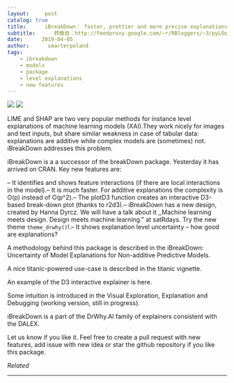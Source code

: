 ```yaml
---
layout:     post
catalog: true
title:      iBreakDown： faster, prettier and more precise explanations for predictive models (with interactions)
subtitle:      转载自：http://feedproxy.google.com/~r/RBloggers/~3/pyLOqTM-fJ8/
date:      2019-04-05
author:      smarterpoland
tags:
    - ibreakdown
    - models
    - package
    - level explanations
    - new features
---
```






![](https://i1.wp.com/smarterpoland.pl/wp-content/uploads/2019/04/iBreakDown.png?w=456)
![](https://i1.wp.com/smarterpoland.pl/wp-content/uploads/2019/04/iBreakDown.png?w=456)


LIME and SHAP are two very popular methods for instance level explanations of machine learning models (XAI).They work nicely for images and text inputs, but share similar weakness in case of tabular data: explanations are additive while complex models are (sometimes) not. iBreakDown addresses this problem.

iBreakDown is a a successor of the breakDown package. Yesterday it has arrived on CRAN. Key new features are:

– It identifies and shows feature interactions (if there are local interactions in the model).– It is much faster. For additive explanations the complexity is O(p) instead of O(p^2).– The plotD3 function creates an interactive D3-based break-down plot (thanks to r2d3).– iBreakDown has a new design, created by Hanna Dyrcz. We will have a talk about it ,,Machine learning meets design. Design meets machine learning.” at satRdays. Try the new theme `theme_drwhy()`!.– It shows explanation level uncertainty – how good are explanations? 

A methodology behind this package is described in the iBreakDown: Uncertainty of Model Explanations for Non-additive Predictive Models.

A nice titanic-powered use-case is described in the titanic vignette.

An example of the D3 interactive explainer is here.

Some intuition is introduced in the Visual Exploration, Explanation and Debugging (working version, still in progress).

iBreakDown is a part of the DrWhy.AI family of explainers consistent with the DALEX.

Let us know if you like it. Feel free to create a pull request with new features, add issue with new idea or star the github repository if you like this package.


*Related*








---
